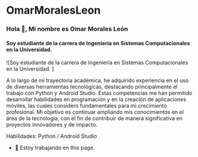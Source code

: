 # OmarMoralesLeon
### Hola 👋, Mi nombre es Omar Morales León 
#### Soy estudiante de la carrera de Ingeniería en Sistemas Computacionales en la Universidad. 
![Soy estudiante de la carrera de Ingeniería en Sistemas Computacionales en la Universidad. ]

A lo largo de mi trayectoria académica, he adquirido experiencia en el uso de diversas herramientas tecnológicas, destacando principalmente el trabajo con Python y Android Studio. Estas competencias me han permitido desarrollar habilidades en programación y en la creación de aplicaciones móviles, las cuales considero fundamentales para mi crecimiento profesional.
Mi objetivo es continuar ampliando mis conocimientos en el área de la tecnología, con el fin de contribuir de manera significativa en proyectos innovadores y de impacto.

Habilidades: Python / Android Studio 

- 🔭 Estoy trabajando en this page. 




